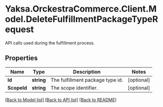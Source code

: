 # Yaksa.OrckestraCommerce.Client.Model.DeleteFulfillmentPackageTypeRequest
API calls used during the fulfillment process.

## Properties

Name | Type | Description | Notes
------------ | ------------- | ------------- | -------------
**Id** | **string** | The fulfillment package type id. | [optional] 
**ScopeId** | **string** | The scope identifier. | [optional] 

[[Back to Model list]](../README.md#documentation-for-models) [[Back to API list]](../README.md#documentation-for-api-endpoints) [[Back to README]](../README.md)

